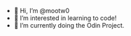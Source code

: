- 👋 Hi, I’m @mootw0
- 👀 I’m interested in learning to code!
- 🌱 I’m currently doing the Odin Project.

<!---
mootw0/mootw0 is a ✨ special ✨ repository because its `README.md` (this file) appears on your GitHub profile.
You can click the Preview link to take a look at your changes.
--->
